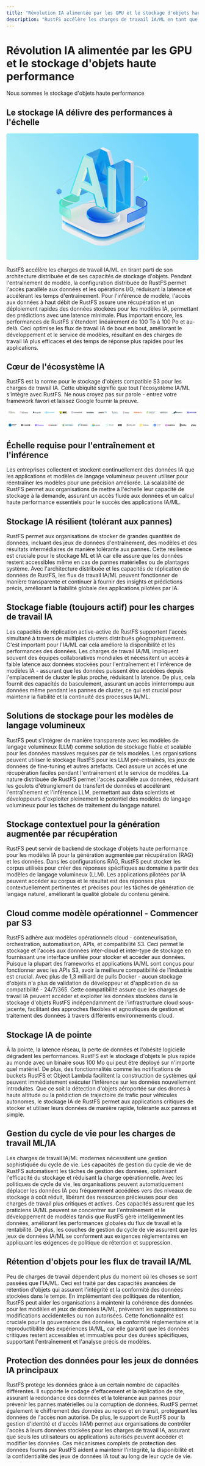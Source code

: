 ```yaml
---
title: "Révolution IA alimentée par les GPU et le stockage d'objets haute performance"
description: "RustFS accélère les charges de travail IA/ML en tant que stockage d'objets haute performance et permet des applications IA de niveau entreprise"
---
```


# Révolution IA alimentée par les GPU et le stockage d'objets haute performance

Nous sommes le stockage d'objets haute performance

## Le stockage IA délivre des performances à l'échelle

![Performance IA](images/ai-performance.png)

RustFS accélère les charges de travail IA/ML en tirant parti de son architecture distribuée et de ses capacités de stockage d'objets. Pendant l'entraînement de modèle, la configuration distribuée de RustFS permet l'accès parallèle aux données et les opérations I/O, réduisant la latence et accélérant les temps d'entraînement. Pour l'inférence de modèle, l'accès aux données à haut débit de RustFS assure une récupération et un déploiement rapides des données stockées pour les modèles IA, permettant des prédictions avec une latence minimale. Plus important encore, les performances de RustFS s'étendent linéairement de 100 To à 100 Po et au-delà. Ceci optimise les flux de travail IA de bout en bout, améliorant le développement et le service de modèles, résultant en des charges de travail IA plus efficaces et des temps de réponse plus rapides pour les applications.

## Cœur de l'écosystème IA

RustFS est la norme pour le stockage d'objets compatible S3 pour les charges de travail IA. Cette ubiquité signifie que tout l'écosystème IA/ML s'intègre avec RustFS. Ne nous croyez pas sur parole - entrez votre framework favori et laissez Google fournir la preuve.

![Support écosystème IA](images/multi-engine-1.svg)

![Support écosystème IA](images/multi-engine-2.svg)

## Échelle requise pour l'entraînement et l'inférence

Les entreprises collectent et stockent continuellement des données IA que les applications et modèles de langage volumineux peuvent utiliser pour réentraîner les modèles pour une précision améliorée. La scalabilité de RustFS permet aux organisations de mettre à l'échelle leur capacité de stockage à la demande, assurant un accès fluide aux données et un calcul haute performance essentiels pour le succès des applications IA/ML.

## Stockage IA résilient (tolérant aux pannes)

RustFS permet aux organisations de stocker de grandes quantités de données, incluant des jeux de données d'entraînement, des modèles et des résultats intermédiaires de manière tolérante aux pannes. Cette résilience est cruciale pour le stockage ML et IA car elle assure que les données restent accessibles même en cas de pannes matérielles ou de plantages système. Avec l'architecture distribuée et les capacités de réplication de données de RustFS, les flux de travail IA/ML peuvent fonctionner de manière transparente et continuer à fournir des insights et prédictions précis, améliorant la fiabilité globale des applications pilotées par IA.

## Stockage fiable (toujours actif) pour les charges de travail IA

Les capacités de réplication active-active de RustFS supportent l'accès simultané à travers de multiples clusters distribués géographiquement. C'est important pour l'IA/ML car cela améliore la disponibilité et les performances des données. Les charges de travail IA/ML impliquent souvent des équipes collaboratives mondiales et nécessitent un accès à faible latence aux données stockées pour l'entraînement et l'inférence de modèles IA - assurant que les données puissent être accédées depuis l'emplacement de cluster le plus proche, réduisant la latence. De plus, cela fournit des capacités de basculement, assurant un accès ininterrompu aux données même pendant les pannes de cluster, ce qui est crucial pour maintenir la fiabilité et la continuité des processus IA/ML.

## Solutions de stockage pour les modèles de langage volumineux

RustFS peut s'intégrer de manière transparente avec les modèles de langage volumineux (LLM) comme solution de stockage fiable et scalable pour les données massives requises par de tels modèles. Les organisations peuvent utiliser le stockage RustFS pour les LLM pré-entraînés, les jeux de données de fine-tuning et autres artefacts. Ceci assure un accès et une récupération faciles pendant l'entraînement et le service de modèles. La nature distribuée de RustFS permet l'accès parallèle aux données, réduisant les goulots d'étranglement de transfert de données et accélérant l'entraînement et l'inférence LLM, permettant aux data scientists et développeurs d'exploiter pleinement le potentiel des modèles de langage volumineux pour les tâches de traitement du langage naturel.

## Stockage contextuel pour la génération augmentée par récupération

RustFS peut servir de backend de stockage d'objets haute performance pour les modèles IA pour la génération augmentée par récupération (RAG) et les données. Dans les configurations RAG, RustFS peut stocker les corpus utilisés pour créer des réponses spécifiques au domaine à partir des modèles de langage volumineux (LLM). Les applications pilotées par IA peuvent accéder au corpus et le résultat est des réponses plus contextuellement pertinentes et précises pour les tâches de génération de langage naturel, améliorant la qualité globale du contenu généré.

## Cloud comme modèle opérationnel - Commencer par S3

RustFS adhère aux modèles opérationnels cloud - conteneurisation, orchestration, automatisation, APIs, et compatibilité S3. Ceci permet le stockage et l'accès aux données inter-cloud et inter-type de stockage en fournissant une interface unifiée pour stocker et accéder aux données. Puisque la plupart des frameworks et applications IA/ML sont conçus pour fonctionner avec les APIs S3, avoir la meilleure compatibilité de l'industrie est crucial. Avec plus de 1,3 milliard de pulls Docker - aucun stockage d'objets n'a plus de validation de développeur et d'application de sa compatibilité - 24/7/365. Cette compatibilité assure que les charges de travail IA peuvent accéder et exploiter les données stockées dans le stockage d'objets RustFS indépendamment de l'infrastructure cloud sous-jacente, facilitant des approches flexibles et agnostiques de gestion et traitement des données à travers différents environnements cloud.

## Stockage IA de pointe

À la pointe, la latence réseau, la perte de données et l'obésité logicielle dégradent les performances. RustFS est le stockage d'objets le plus rapide au monde avec un binaire sous 100 Mo qui peut être déployé sur n'importe quel matériel. De plus, des fonctionnalités comme les notifications de buckets RustFS et Object Lambda facilitent la construction de systèmes qui peuvent immédiatement exécuter l'inférence sur les données nouvellement introduites. Que ce soit la détection d'objets aéroportée sur des drones à haute altitude ou la prédiction de trajectoire de trafic pour véhicules autonomes, le stockage IA de RustFS permet aux applications critiques de stocker et utiliser leurs données de manière rapide, tolérante aux pannes et simple.

## Gestion du cycle de vie pour les charges de travail ML/IA

Les charges de travail IA/ML modernes nécessitent une gestion sophistiquée du cycle de vie. Les capacités de gestion du cycle de vie de RustFS automatisent les tâches de gestion des données, optimisant l'efficacité du stockage et réduisant la charge opérationnelle. Avec les politiques de cycle de vie, les organisations peuvent automatiquement déplacer les données IA peu fréquemment accédées vers des niveaux de stockage à coût réduit, libérant des ressources précieuses pour des charges de travail plus critiques et actives. Ces capacités assurent que les praticiens IA/ML peuvent se concentrer sur l'entraînement et le développement de modèles tandis que RustFS gère intelligemment les données, améliorant les performances globales du flux de travail et la rentabilité. De plus, les couches de gestion du cycle de vie assurent que les jeux de données IA/ML se conforment aux exigences réglementaires en appliquant les exigences de politique de rétention et suppression.

## Rétention d'objets pour les flux de travail IA/ML

Peu de charges de travail dépendent plus du moment où les choses se sont passées que l'IA/ML. Ceci est traité par des capacités avancées de rétention d'objets qui assurent l'intégrité et la conformité des données stockées dans le temps. En implémentant des politiques de rétention, RustFS peut aider les organisations à maintenir la cohérence des données pour les modèles et jeux de données IA/ML, prévenant les suppressions ou modifications accidentelles ou non autorisées. Cette fonctionnalité est cruciale pour la gouvernance des données, la conformité réglementaire et la reproductibilité des expériences IA/ML, car elle garantit que les données critiques restent accessibles et immuables pour des durées spécifiques, supportant l'entraînement et l'analyse précis de modèles.

## Protection des données pour les jeux de données IA principaux

RustFS protège les données grâce à un certain nombre de capacités différentes. Il supporte le codage d'effacement et la réplication de site, assurant la redondance des données et la tolérance aux pannes pour prévenir les pannes matérielles ou la corruption de données. RustFS permet également le chiffrement des données au repos et en transit, protégeant les données de l'accès non autorisé. De plus, le support de RustFS pour la gestion d'identité et d'accès (IAM) permet aux organisations de contrôler l'accès à leurs données stockées pour les charges de travail IA, assurant que seuls les utilisateurs ou applications autorisés peuvent accéder et modifier les données. Ces mécanismes complets de protection des données fournis par RustFS aident à maintenir l'intégrité, la disponibilité et la confidentialité des jeux de données IA tout au long de leur cycle de vie.

